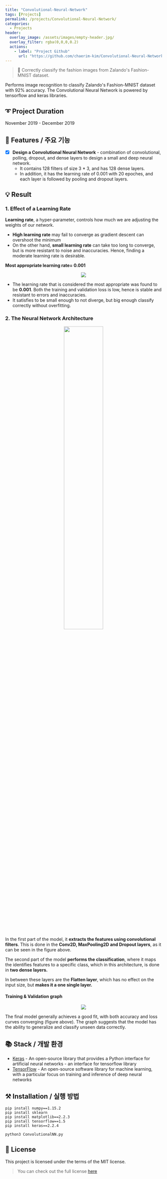 ```yaml
---
title: "Convolutional-Neural-Network"
tags: [Projects]
permalink: /projects/Convolutional-Neural-Network/
categories:
  - Projects
header:
  overlay_image: /assets/images/empty-header.jpg/
  overlay_filter: rgba(0,0,0,0.2)
  actions:
    - label: "Project Github"
      url: "https://github.com/chaerim-kim/Convolutional-Neural-Network"
---
```


> 🧠 Correctly classify the fashion images from Zalando's Fashion-MNIST dataset.

Performs image recognition to classify Zalando's Fashion-MNIST dataset with 92% accuracy. The Convolutional Neural Network is powered by tensorflow and keras libraries.



## ➰ Project Duration
November 2019 - December 2019



## 🎨 Features / 주요 기능
- [x] **Design a Convolutional Neural Network** - combination of convolutional, polling, dropout, and dense layers to design a small and deep neural network.
  - It contains 128 filters of size 3 * 3, and has 128 dense layers.
  - In addition, it has the learning rate of 0.001 with 20 epoches, and each layer is followed by pooling and dropout layers.  


## 💡 Result

### 1. Effect of a Learning Rate
**Learning rate**, a hyper-parameter, controls how much we are adjusting the weights of our network.
- **High learning rate** may fail to converge as gradient descent can overshoot the minimum
- On the other hand, **small learning rate** can take too long to converge, but is more resistant to noise and inaccuracies. Hence, finding a moderate learning rate is desirable.

**Most appropriate learning rate= 0.001**
<p align="center">
  <img src="https://user-images.githubusercontent.com/33334078/100751818-2988c780-342b-11eb-85fc-6df79fbf4028.png"/>
</p>

- The learning rate that is considered the most appropriate was found to be **0.001**. Both the training and validation loss is low, hence is stable and resistant to errors and inaccuracies.
- It satisfies to be small enough to not diverge, but big enough classify correctly without overfitting.


### 2. The Neural Network Architecture
<p align="center"><img src="https://user-images.githubusercontent.com/33334078/73648658-eed0ca00-4675-11ea-9cf3-69b6f8fa4f84.png" height="50%" width="50%"/></p>

In the first part of the model, it **extracts the features using convolutional filters**. This is done in the **Conv2D, MaxPooling2D and Dropout layers**, as it can be seen in the figure above.

The second part of the model **performs the classification**, where it maps the identifies features to a specific class, which in this architecture, is done in **two dense layers.**

In between these layers are the **Flatten layer**, which has no effect on the input size, but **makes it a one single layer.**



#### Training & Validation graph
<p align="center">
  <img src="https://user-images.githubusercontent.com/33334078/100752187-a0be5b80-342b-11eb-92ad-23d3148ae806.png"/>
</p>

The final model generally achieves a good fit, with both accuracy and loss curves converging (figure above). The graph suggests that the model has the ability to generalize and classify unseen data correctly.



## 📚 Stack / 개발 환경
- [Keras](https://keras.io) - An open-source library that provides a Python interface for artificial neural networks - an interface for tensorflow library
- [TensorFlow](www.tensorflow.org) - An open-source software library for machine learning, with a particular focus on training and inference of deep neural networks


## ⚒ Installation / 실행 방법
```
pip install numpy==1.15.2
pip install sklearn
pip install matplotlib==2.2.3
pip install tensorflow==1.5
pip install keras==2.2.4

python3 ConvolutionalNN.py
```



## 📜 License
This project is licensed under the terms of the MIT license.
> You can check out the full license [here](#https://opensource.org/licenses/mit-license.php)
